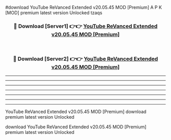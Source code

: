 #download YouTube ReVanced Extended v20.05.45 MOD [Premium] A P K [MOD] premium latest version Unlocked tzaqs 



<div align="center">
<h3>🔴 Download [Server1] 👉👉 <a href="https://apkdownload3.web.app/">YouTube ReVanced Extended v20.05.45 MOD [Premium]</a></h3><br>

<h3>🔴 Download [Server2] 👉👉 <a href="https://apkdownload3.web.app/">YouTube ReVanced Extended v20.05.45 MOD [Premium]</a></h3>
</div>





----------------------------------------------------------

----------------------------------------------------------

----------------------------------------------------------

----------------------------------------------------------

----------------------------------------------------------

----------------------------------------------------------

----------------------------------------------------------

YouTube ReVanced Extended v20.05.45 MOD [Premium] download premium latest version Unlocked

download YouTube ReVanced Extended v20.05.45 MOD [Premium] premium latest version Unlocked
